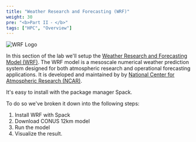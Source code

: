 ```yaml
---
title: "Weather Research and Forecasting (WRF)"
weight: 30
pre: "<b>Part II ⁃ </b>"
tags: ["HPC", "Overview"]
---
```


![WRF Logo](/images/wrf/logo.jpg)

In this section of the lab we'll setup the [Weather Research and Forecasting Model (WRF)](https://ncar.ucar.edu/what-we-offer/models/weather-research-and-forecasting-model-wrf). The WRF model is a mesoscale numerical weather prediction system designed for both atmospheric research and operational forecasting applications. It is developed and maintained by by [National Center for Atmospheric Research (NCAR)](https://ncar.ucar.edu/what-we-offer/models/weather-research-and-forecasting-model-wrf).

It's easy to install with the package manager Spack.

To do so we've broken it down into the following steps:

1. Install WRF with Spack
2. Download CONUS 12km model
3. Run the model
4. Visualize the result.
